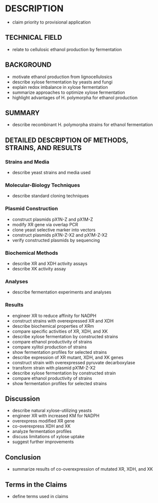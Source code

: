 # DESCRIPTION

- claim priority to provisional application

## TECHNICAL FIELD

- relate to cellulosic ethanol production by fermentation

## BACKGROUND

- motivate ethanol production from lignocellulosics
- describe xylose fermentation by yeasts and fungi
- explain redox imbalance in xylose fermentation
- summarize approaches to optimize xylose fermentation
- highlight advantages of H. polymorpha for ethanol production

## SUMMARY

- describe recombinant H. polymorpha strains for ethanol fermentation

## DETAILED DESCRIPTION OF METHODS, STRAINS, AND RESULTS

### Strains and Media

- describe yeast strains and media used

### Molecular-Biology Techniques

- describe standard cloning techniques

### Plasmid Construction

- construct plasmids pX1N-Z and pX1M-Z
- modify XR gene via overlap PCR
- clone yeast selective marker into vectors
- construct plasmids pX1N-Z-X2 and pX1M-Z-X2
- verify constructed plasmids by sequencing

### Biochemical Methods

- describe XR and XDH activity assays
- describe XK activity assay

### Analyses

- describe fermentation experiments and analyses

### Results

- engineer XR to reduce affinity for NADPH
- construct strains with overexpressed XR and XDH
- describe biochemical properties of XRm
- compare specific activities of XR, XDH, and XK
- describe xylose fermentation by constructed strains
- compare ethanol productivity of strains
- compare xylitol production of strains
- show fermentation profiles for selected strains
- describe expression of XR mutant, XDH, and XK genes
- construct strain with overexpressed pyruvate decarboxylase
- transform strain with plasmid pX1M-Z-X2
- describe xylose fermentation by constructed strain
- compare ethanol productivity of strains
- show fermentation profiles for selected strains

## Discussion

- describe natural xylose-utilizing yeasts
- engineer XR with increased KM for NADPH
- overexpress modified XR gene
- co-overexpress XDH and XK
- analyze fermentation profiles
- discuss limitations of xylose uptake
- suggest further improvements

## Conclusion

- summarize results of co-overexpression of mutated XR, XDH, and XK

## Terms in the Claims

- define terms used in claims

